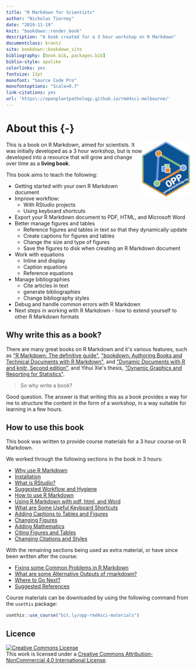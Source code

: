 ```yaml
--- 
title: "R Markdown for Scientists"
author: "Nicholas Tierney"
date: "2019-11-19"
knit: "bookdown::render_book"
description: "A book created for a 3 hour workshop on R Markdown"
documentclass: krantz
site: bookdown::bookdown_site
bibliography: [book.bib, packages.bib]
biblio-style: apalike
colorlinks: yes
fontsize: 12pt
monofont: "Source Code Pro"
monofontoptions: "Scale=0.7"
link-citations: yes
url: 'https\://openplantpathology.github.io/rmd4sci-melbourne/'
---
```


# About this {-}

<img style="float:right" src="figs/OPP logo hex.png"> This is a book on R Markdown, aimed for scientists. It was initially developed as a 3 hour workshop, but is now developed into a resource that will grow and change over time as a **living book**.

This book aims to teach the following:

- Getting started with your own R Markdown document
- Improve workflow:
  - With RStudio projects
  - Using keyboard shortcuts
- Export your R Markdown document to PDF, HTML, and Microsoft Word
- Better manage figures and tables
    - Reference figures and tables in text so that they dynamically update
    - Create captions for figures and tables
    - Change the size and type of figures
    - Save the figures to disk when creating an R Markdown document
- Work with equations
    - Inline and display
    - Caption equations
    - Reference equations
- Manage bibliographies
  - Cite articles in text
  - generate bibliographies
  - Change bibliography styles
- Debug and handle common errors with R Markdown
- Next steps in working with R Markdown - how to extend yourself to other R Markdown formats
    
## Why write this as a book?

There are many great books on R Markdown and it's various features, such as ["R Markdown: The definitive guide"](https://bookdown.org/yihui/rmarkdown/), ["bookdown: Authoring Books and Technical Documents with R Markdown"](https://bookdown.org/yihui/bookdown/), and ["Dynamic Documents with R and knitr, Second edition"](https://www.crcpress.com/Dynamic-Documents-with-R-and-knitr/Xie/p/book/9781498716963), and Yihui Xie's thesis, ["Dynamic Graphics and Reporting for Statistics"](https://lib.dr.iastate.edu/etd/13518/).

> So why write a book?

Good question. The answer is that writing this as a book provides a way for me to structure the content in the form of a workshop, in a way suitable for learning in a few hours. 

## How to use this book

This book was written to provide course materials for a 3 hour course on R Markdown.

We worked through the following sections in the book in 3 hours:

- [Why use R Markdown](why-rmd)
- [Installation](installation)
- [What is RStudio?](rstudio)
- [Suggested Workflow and Hygiene](workflow)
- [How to use R Markdown](using-rmd)
- [Using R Markdown with pdf, html, and Word](pdf-html-word)
- [What are Some Useful Keyboard Shortcuts](keyboard-shortcuts)
- [Adding Captions to Tables and Figures](figures-tables-captions)
- [Changing Figures](changing-figures)
- [Adding Mathematics](math)
- [Citing Figures and Tables](cite-fig-tab-sec)
- [Changing Citations and Styles](citations-and-styles)

With the remaining sections being used as extra material, or have since been written after the course:

- [Fixing some Common Problems in R Markdown](common-problems)
- [What are some Alternative Outputs of rmarkdown?](alternative-outputs-and-exts)
- [Where to Go Next?](next-steps)
- [Suggested References](references)

Course materials can be downloaded by using the following command from the `usethis` package:


```r
usethis::use_course("bit.ly/opp-rmd4sci-materials")
```


## Licence

<a rel="license" href="http://creativecommons.org/licenses/by-nc/4.0/"><img alt="Creative Commons License" style="border-width:0" src="https://i.creativecommons.org/l/by-nc/4.0/88x31.png" /></a><br />This work is licensed under a <a rel="license" href="http://creativecommons.org/licenses/by-nc/4.0/">Creative Commons Attribution-NonCommercial 4.0 International License</a>.
